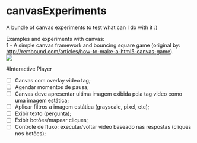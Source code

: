 # canvasExperiments
A bundle of canvas experiments to test what can I do with it :)

Examples and experiments with canvas:<br>
1 - A simple canvas framework and bouncing square game (original by: http://rembound.com/articles/how-to-make-a-html5-canvas-game).<br>
<img src='https://cloud.githubusercontent.com/assets/6067175/19224297/99377eb8-8e59-11e6-919f-436bc0b138c5.png'>



#Interactive Player    
 - [ ] Canvas com overlay video tag;  
 - [ ] Agendar momentos de pausa;  
 - [ ] Canvas deve apresentar ultima imagem exibida pela tag video como uma imagem estática;   
 - [ ] Aplicar filtros a imagem estática (grayscale, pixel, etc);  
 - [ ] Exibir texto (pergunta);  
 - [ ] Exibir botões/mapear cliques;  
 - [ ] Controle de fluxo: executar/voltar video baseado nas respostas (cliques nos botões);  
